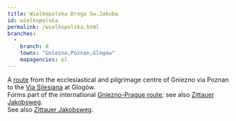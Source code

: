 ```yaml
---
title: Wielkopolska Droga Sw.Jakuba
id: wielkopolska
permalink: /wielkopolska.html
branches:
  -
    branch: 0
    towns: "Gniezno,Poznan,Glogów"
    mapagencies: pl
---
```


A [route][0] from the ecclesiastical and pilgrimage centre of Gniezno via Poznan to the [Via Silesiana][1] at Glogów.  
Forms part of the international [Gniezno-Prague route][2]; see also [Zittauer Jakobsweg][3].  
See also [Zittauer Jakobsweg][3].

[0]: http://www.camino.net.pl/wielkopolska
[1]: jakubow.html
[2]: http://www.camino.net.pl/gniezno.html
[3]: zittau.html
